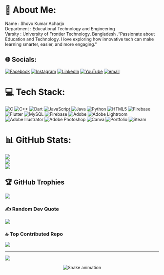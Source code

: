 # 💫 About Me:
Name : Shovo Kumar Acharjo <br>Department : Educational Technology and Engineering<br>Varsity : University of Frontier Technology, Bangladesh .“Passionate about Education and Technology. I love exploring how innovative tech can make learning smarter, easier, and more engaging.”


## 🌐 Socials:
[![Facebook](https://img.shields.io/badge/Facebook-%231877F2.svg?logo=Facebook&logoColor=white)](https://facebook.com/ska.2003) [![Instagram](https://img.shields.io/badge/Instagram-%23E4405F.svg?logo=Instagram&logoColor=white)](https://instagram.com/shovo_kumar1010) [![LinkedIn](https://img.shields.io/badge/LinkedIn-%230077B5.svg?logo=linkedin&logoColor=white)](https://linkedin.com/in/shovo-kumar-acharjo-1591192a8) [![YouTube](https://img.shields.io/badge/YouTube-%23FF0000.svg?logo=YouTube&logoColor=white)](https://youtube.com/@CapturewithS.k.a) [![email](https://img.shields.io/badge/Email-D14836?logo=gmail&logoColor=white)](mailto:kumarshuvo605@gmail.com) 

# 💻 Tech Stack:
![C](https://img.shields.io/badge/c-%2300599C.svg?style=for-the-badge&logo=c&logoColor=white) ![C++](https://img.shields.io/badge/c++-%2300599C.svg?style=for-the-badge&logo=c%2B%2B&logoColor=white) ![Dart](https://img.shields.io/badge/dart-%230175C2.svg?style=for-the-badge&logo=dart&logoColor=white) ![JavaScript](https://img.shields.io/badge/javascript-%23323330.svg?style=for-the-badge&logo=javascript&logoColor=%23F7DF1E) ![Java](https://img.shields.io/badge/java-%23ED8B00.svg?style=for-the-badge&logo=openjdk&logoColor=white) ![Python](https://img.shields.io/badge/python-3670A0?style=for-the-badge&logo=python&logoColor=ffdd54) ![HTML5](https://img.shields.io/badge/html5-%23E34F26.svg?style=for-the-badge&logo=html5&logoColor=white) ![Firebase](https://img.shields.io/badge/firebase-%23039BE5.svg?style=for-the-badge&logo=firebase) ![Flutter](https://img.shields.io/badge/Flutter-%2302569B.svg?style=for-the-badge&logo=Flutter&logoColor=white) ![MySQL](https://img.shields.io/badge/mysql-4479A1.svg?style=for-the-badge&logo=mysql&logoColor=white) ![Firebase](https://img.shields.io/badge/firebase-a08021?style=for-the-badge&logo=firebase&logoColor=ffcd34) ![Adobe](https://img.shields.io/badge/adobe-%23FF0000.svg?style=for-the-badge&logo=adobe&logoColor=white) ![Adobe Lightroom](https://img.shields.io/badge/Adobe%20Lightroom-31A8FF.svg?style=for-the-badge&logo=Adobe%20Lightroom&logoColor=white) ![Adobe Illustrator](https://img.shields.io/badge/adobe%20illustrator-%23FF9A00.svg?style=for-the-badge&logo=adobe%20illustrator&logoColor=white) ![Adobe Photoshop](https://img.shields.io/badge/adobe%20photoshop-%2331A8FF.svg?style=for-the-badge&logo=adobe%20photoshop&logoColor=white) ![Canva](https://img.shields.io/badge/Canva-%2300C4CC.svg?style=for-the-badge&logo=Canva&logoColor=white) ![Portfolio](https://img.shields.io/badge/Portfolio-%23000000.svg?style=for-the-badge&logo=firefox&logoColor=#FF7139) ![Steam](https://img.shields.io/badge/steam-%23000000.svg?style=for-the-badge&logo=steam&logoColor=white)
# 📊 GitHub Stats:
![](https://github-readme-stats.vercel.app/api?username=Ska-shovo&theme=neon&hide_border=false&include_all_commits=true&count_private=false)<br/>
![](https://nirzak-streak-stats.vercel.app/?user=Ska-shovo&theme=neon&hide_border=false)<br/>
![](https://github-readme-stats.vercel.app/api/top-langs/?username=Ska-shovo&theme=neon&hide_border=false&include_all_commits=true&count_private=false&layout=compact)

## 🏆 GitHub Trophies
![](https://github-profile-trophy.vercel.app/?username=Ska-shovo&theme=radical&no-frame=false&no-bg=true&margin-w=4)

### ✍️ Random Dev Quote
![](https://quotes-github-readme.vercel.app/api?type=horizontal&theme=radical)

### 🔝 Top Contributed Repo
![](https://github-contributor-stats.vercel.app/api?username=Ska-shovo&limit=5&theme=dark&combine_all_yearly_contributions=true)

---
[![](https://visitcount.itsvg.in/api?id=Ska-shovo&icon=0&color=0)](https://visitcount.itsvg.in)

<!-- Proudly created with GPRM ( https://gprm.itsvg.in ) -->
<!-- Snake Game Repo View -->

<div align="center">
  <img src="https://profile-readme-generator.com/assets/snake.svg" alt="Snake animation" />
</div>
